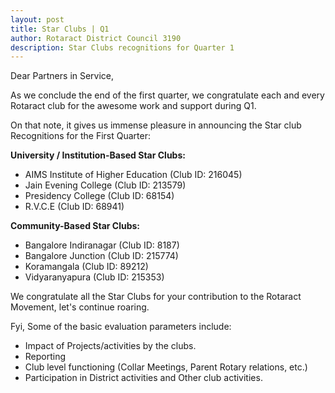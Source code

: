 ```yaml
---
layout: post
title: Star Clubs | Q1
author: Rotaract District Council 3190
description: Star Clubs recognitions for Quarter 1
---
```

Dear Partners in Service,

As we conclude the end of the first quarter, we congratulate each and every Rotaract club for the awesome work and support during Q1.

On that note, it gives us immense pleasure in announcing the Star club Recognitions for the First Quarter:

**University / Institution-Based Star Clubs:**
- AIMS Institute of Higher Education (Club ID: 216045)
- Jain Evening College (Club ID: 213579)
- Presidency College (Club ID: 68154)
- R.V.C.E (Club ID: 68941)

**Community-Based Star Clubs:**
- Bangalore Indiranagar (Club ID: 8187)
- Bangalore Junction (Club ID: 215774)
- Koramangala (Club ID: 89212)
- Vidyaranyapura (Club ID: 215353)

We congratulate all the Star Clubs for your contribution to the Rotaract Movement, let's continue roaring.

Fyi, Some of the basic evaluation parameters include:
- Impact of Projects/activities by the clubs.
- Reporting
- Club level functioning (Collar Meetings, Parent Rotary relations, etc.)
- Participation in District activities and Other club activities.